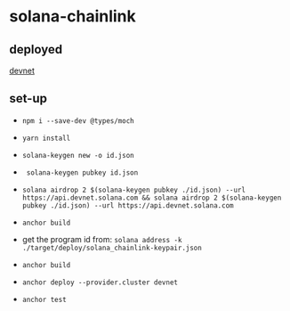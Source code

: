 # solana-chainlink

## deployed

[devnet](https://explorer.solana.com/address/4YVHiLzdjBNDQnHc5geB3Y2tGABZwzhZLqXCZMCW4QMZ?cluster=devnet)

## set-up

- `npm i --save-dev @types/moch`

- `yarn install`

- `solana-keygen new -o id.json`

- ` solana-keygen pubkey id.json`

- `solana airdrop 2 $(solana-keygen pubkey ./id.json) --url https://api.devnet.solana.com && solana airdrop 2 $(solana-keygen pubkey ./id.json) --url https://api.devnet.solana.com`

- `anchor build`

- get the program id from: `solana address -k ./target/deploy/solana_chainlink-keypair.json`

- `anchor build`

- `anchor deploy --provider.cluster devnet`

- `anchor test`
